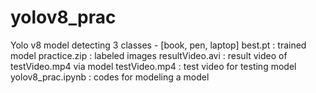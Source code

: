 # yolov8_prac
Yolo v8 model detecting 3 classes - [book, pen, laptop]
best.pt : trained model
practice.zip : labeled images
resultVideo.avi : result video of testVideo.mp4 via model
testVideo.mp4 : test video for testing model
yolov8_prac.ipynb : codes for modeling a model

